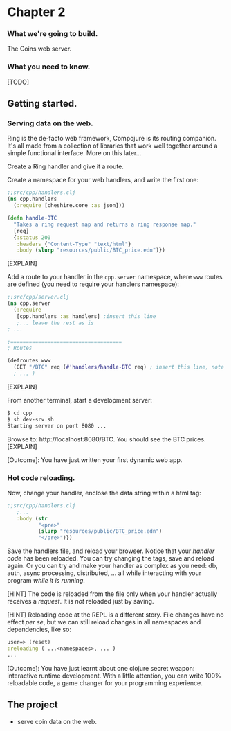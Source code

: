 # Chapter 2

### What we're going to build.

The Coins web server.

### What you need to know.

[TODO]

## Getting started.

### Serving data on the web.

Ring is the de-facto web framework, Compojure is its routing companion. It's all made from a collection of libraries that work well together around a simple functional interface. More on this later...

Create a Ring handler and give it a route.

Create a namespace for your web handlers, and write the first one:
```clj
;;src/cpp/handlers.clj
(ns cpp.handlers
  (:require [cheshire.core :as json]))

(defn handle-BTC
  "Takes a ring request map and returns a ring response map."
  [req]
  {:status 200
   :headers {"Content-Type" "text/html"}
   :body (slurp "resources/public/BTC_price.edn")})
```
[EXPLAIN]

Add a route to your handler in the `cpp.server` namespace, where `www` routes are defined (you need to require your handlers namespace):
```clj
;;src/cpp/server.clj
(ns cpp.server
  (:require
   [cpp.handlers :as handlers] ;insert this line
   ;... leave the rest as is
; ...

;====================================
; Routes

(defroutes www
  (GET "/BTC" req (#'handlers/handle-BTC req) ; insert this line, note the `#'` bit
  ; ... )

```
[EXPLAIN]

From another terminal, start a development server:
```sh
$ cd cpp
$ sh dev-srv.sh
Starting server on port 8080 ...
```

Browse to: http://localhost:8080/BTC.
You should see the BTC prices.
[EXPLAIN]

[Outcome]: You have just written your first dynamic web app.

### Hot code reloading.

Now, change your handler, enclose the data string within a html tag:
```clj
;;src/cpp/handlers.clj
   ;...
   :body (str
          "<pre>"
          (slurp "resources/public/BTC_price.edn")
          "</pre>")})
```

Save the handlers file, and reload your browser. Notice that your _handler code_ has been reloaded. You can try changing the tags, save and reload again. Or you can try and make your handler as complex as you need: db, auth, async processing, distributed, ...  all while interacting with your program _while it is running_.

[HINT] The code is reloaded from the file only when your handler actually receives a _request_. It is _not_ reloaded just by saving.

[HINT] Reloading code at the REPL is a different story. File changes have no effect _per se_, but we can still reload changes in all namespaces and dependencies, like so:

```clj
user=> (reset)
:reloading ( ...<namespaces>, ... )
...
```

[Outcome]: You have just learnt about one clojure secret weapon: interactive runtime development. With a little attention, you can write 100% reloadable code, a game changer for your programming experience.


## The project

- serve coin data on the web.
